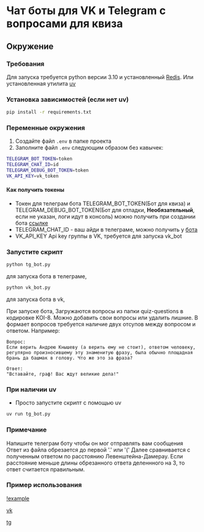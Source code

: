 # Чат боты для VK и Telegram с вопросами для квиза



## Окружение
### Требования
Для запуска требуется python версии 3.10 и установленный [Redis](https://redis-docs.ru/operate/oss_and_stack/install/install-redis/). Или установленная утилита [uv](https://docs.astral.sh/uv/) 



### Установка зависимостей (если нет uv) 
```sh
pip install -r requirements.txt
```
### Переменные окружения

1. Создайте файл `.env` в папке проекта
2. Заполните файл `.env` следующим образом без кавычек:
```bash
TELEGRAM_BOT_TOKEN=token
TELEGRAM_CHAT_ID=id
TELEGRAM_DEBUG_BOT_TOKEN=token
VK_API_KEY=vk_token
```
#### Как получить токены

*  Токен для телеграм бота TELEGRAM_BOT_TOKEN(Бот для квиза) и TELEGRAM_DEBUG_BOT_TOKEN(Бот для отладки, **Необязательный**, если не указан, логи идут в консоль) можно получить при создании бота [ссылке](https://telegram.me/BotFather)
* TELEGRAM_CHAT_ID - ваш айди в телеграме, можно получить у [бота](https://telegram.me/userinfobot) 
* VK_API_KEY Api key группы в VK, требуется для запуска vk_bot


### Запустите скрипт 
```sh
python tg_bot.py 
```
для запуска бота в телеграме,
```sh
python vk_bot.py 
```
для запуска бота в vk,

При запуске бота, Загружаются вопросы из папки quiz-questions в кодировке KOI-8. Можно добавить свои вопросы или удалить лишние.
В формает вопросов требуется наличие двух отсупов между вопросом и ответом.
Например:
```
Вопрос:
Если верить Андрею Кнышеву (а верить ему не стоит), ответом человеку,
регулярно произносившему эту знаменитую фразу, была обычно площадная
брань да башмак в голову. Что же это за фраза?

Ответ:
"Вставайте, граф! Вас ждут великие дела!"

```
### При наличии uv
- Просто запустите скрипт с помощью uv 
```sh
uv run tg_bot.py 
```

### Примечание

  Напишите телеграм боту чтобы он мог отправлять вам сообщения
  Ответ из файла обрезается до первой '.' или '(' Далее сравнивается с полученным ответом по расстоянию Левенштейна-Дамерау. Если расстояние меньше длины обрезанного ответа деленнного на 3, то ответ считается правильным.
### Пример использования
[!example](https://github.com/user-attachments/assets/5ac4d113-ff0f-4c88-9a52-225ae07be685)

[vk](https://vk.com/club230930753)

[tg](https://t.me/devman_quiz123_bot)

